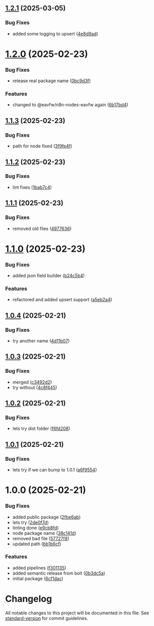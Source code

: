 ## [1.2.1](https://github.com/EAVFW/n8n-nodes-eavfw/compare/v1.2.0...v1.2.1) (2025-03-05)


### Bug Fixes

* added some logging to upsert ([4e8d9ad](https://github.com/EAVFW/n8n-nodes-eavfw/commit/4e8d9adecf6d7c60ee19b63c8478146f147cf975))

# [1.2.0](https://github.com/EAVFW/n8n-nodes-eavfw/compare/v1.1.3...v1.2.0) (2025-02-23)


### Bug Fixes

* release real package name ([0bc9d3f](https://github.com/EAVFW/n8n-nodes-eavfw/commit/0bc9d3fd963c3f26cab12e9a05624fc0f9d743c2))


### Features

* changed to @eavfw/n8n-nodes-eavfw again ([6b17bd4](https://github.com/EAVFW/n8n-nodes-eavfw/commit/6b17bd4792f4737ad386357ba297228f4af4285a))

## [1.1.3](https://github.com/EAVFW/n8n-nodes-eavfw/compare/v1.1.2...v1.1.3) (2025-02-23)


### Bug Fixes

* path for node fixed ([3f9fe4f](https://github.com/EAVFW/n8n-nodes-eavfw/commit/3f9fe4fdda5ad03a61a83702cc2063c3f99c02e1))

## [1.1.2](https://github.com/EAVFW/n8n-nodes-eavfw/compare/v1.1.1...v1.1.2) (2025-02-23)


### Bug Fixes

* lint fixes ([1bab7c4](https://github.com/EAVFW/n8n-nodes-eavfw/commit/1bab7c458020f5fee1348d258443d7f8927fbe8b))

## [1.1.1](https://github.com/EAVFW/n8n-nodes-eavfw/compare/v1.1.0...v1.1.1) (2025-02-23)


### Bug Fixes

* removed old files ([4977636](https://github.com/EAVFW/n8n-nodes-eavfw/commit/4977636ed61dc6c208489df19b8091e98d4bd497))

# [1.1.0](https://github.com/EAVFW/n8n-nodes-eavfw/compare/v1.0.4...v1.1.0) (2025-02-23)


### Bug Fixes

* added json field builder ([b24c5b4](https://github.com/EAVFW/n8n-nodes-eavfw/commit/b24c5b40f943b6ce3d7f5a849b7503e3efa8cede))


### Features

* refactored and added upsert support ([a5eb2a4](https://github.com/EAVFW/n8n-nodes-eavfw/commit/a5eb2a43baab9be8e4ca52d2265871ef578485db))

## [1.0.4](https://github.com/EAVFW/n8n-nodes-eavfw/compare/v1.0.3...v1.0.4) (2025-02-21)


### Bug Fixes

* try another name ([4d11b07](https://github.com/EAVFW/n8n-nodes-eavfw/commit/4d11b0749c205b90d03313034f7d8fd7f972fa14))

## [1.0.3](https://github.com/EAVFW/n8n-nodes-eavfw/compare/v1.0.2...v1.0.3) (2025-02-21)


### Bug Fixes

* merged ([c3492d2](https://github.com/EAVFW/n8n-nodes-eavfw/commit/c3492d2ac040bbeb7d9e15e76d04bf405344d116))
* try without ([4c8f445](https://github.com/EAVFW/n8n-nodes-eavfw/commit/4c8f445573ad32fbba4466f82c34f2018b1125f6))

## [1.0.2](https://github.com/EAVFW/n8n-nodes-eavfw/compare/v1.0.1...v1.0.2) (2025-02-21)


### Bug Fixes

* lets try dist folder ([f6fd208](https://github.com/EAVFW/n8n-nodes-eavfw/commit/f6fd2081dbd89d8c36a9c64b01f83987a6f00c56))

## [1.0.1](https://github.com/EAVFW/n8n-nodes-eavfw/compare/v1.0.0...v1.0.1) (2025-02-21)


### Bug Fixes

* lets try if we can bump to 1.0.1 ([a6f9554](https://github.com/EAVFW/n8n-nodes-eavfw/commit/a6f9554a3b4d75eca9dcf05e53df1befa07cd75f))

# 1.0.0 (2025-02-21)


### Bug Fixes

* added public package ([2fbe6ab](https://github.com/EAVFW/n8n-nodes-eavfw/commit/2fbe6abe695959fae49babba563a640a6c451b79))
* lets try ([2de0f7d](https://github.com/EAVFW/n8n-nodes-eavfw/commit/2de0f7d1b5b0545769b75bc32fad2f86a9558c52))
* linting done ([e9cb8fd](https://github.com/EAVFW/n8n-nodes-eavfw/commit/e9cb8fdb194b17dbc17df4d492ddfc7a763a2ce9))
* node package name ([38c141d](https://github.com/EAVFW/n8n-nodes-eavfw/commit/38c141d3430dc7fc89df78c5a720a30c600c8089))
* removed bad file ([57727f8](https://github.com/EAVFW/n8n-nodes-eavfw/commit/57727f8cbf536be9030b41ad6ad86fce14c966ed))
* updated path ([bb1b6cf](https://github.com/EAVFW/n8n-nodes-eavfw/commit/bb1b6cfa2b2ce2578d3897c306d87a8cd263905b))


### Features

* added pipelines ([f301135](https://github.com/EAVFW/n8n-nodes-eavfw/commit/f301135026c0c0c6a785d5e26fa95842c65a64de))
* added semantic release from bolt ([0b3dc5a](https://github.com/EAVFW/n8n-nodes-eavfw/commit/0b3dc5a493d9f15f8d3e1e2d0d7678e90dc7cac8))
* initial package ([6cf1dac](https://github.com/EAVFW/n8n-nodes-eavfw/commit/6cf1dacb9742bdde0cefab3baa076de418060f15))

# Changelog

All notable changes to this project will be documented in this file. See [standard-version](https://github.com/conventional-changelog/standard-version) for commit guidelines.
